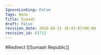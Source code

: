 ```yaml
---
IgnoreLinking: False
Tags: None
Title: Sumaah
draft: False
revision_date: 2016-04-21 18:43:07+00:00
revision_id: 43712
---
```


#Redirect [[Sumaah Republic]]